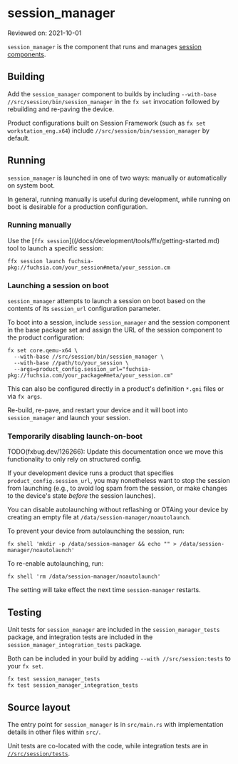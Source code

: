 # session_manager

Reviewed on: 2021-10-01

`session_manager` is the component that runs and manages [session components](glossary.session-component).

## Building

Add the `session_manager` component to builds by including `--with-base
//src/session/bin/session_manager` in the `fx set` invocation followed by
rebuilding and re-paving the device.

Product configurations built on Session Framework (such as `fx set
workstation_eng.x64`) include `//src/session/bin/session_manager` by default.

## Running

`session_manager` is launched in one of two ways: manually or automatically on
system boot.

In general, running manually is useful during development, while running on boot
is desirable for a production configuration.

### Running manually

Use the [`ffx session`]((/docs/development/tools/ffx/getting-started.md) tool
to launch a specific session:

```
ffx session launch fuchsia-pkg://fuchsia.com/your_session#meta/your_session.cm
```

### Launching a session on boot

`session_manager` attempts to launch a session on boot based on the contents of
its `session_url` configuration parameter.

To boot into a session, include `session_manager` and the session component in
the base package set and assign the URL of the session component to the product
configuration:

```
fx set core.qemu-x64 \
  --with-base //src/session/bin/session_manager \
  --with-base //path/to/your_session \
  --args=product_config.session_url="fuchsia-pkg://fuchsia.com/your_package#meta/your_session.cm"
```

This can also be configured directly in a product's definition `*.gni` files
or via `fx args`.

Re-build, re-pave, and restart your device and it will boot into
`session_manager` and launch your session.

### Temporarily disabling launch-on-boot

TODO(fxbug.dev/126266): Update this documentation once we move this
functionality to only rely on structured config.

If your development device runs a product that specifies
`product_config.session_url`, you may nonetheless want to stop the session from
launching (e.g., to avoid log spam from the session, or make changes to the
device's state _before_ the session launches).

You can disable autolaunching without reflashing or OTAing your device by
creating an empty file at `/data/session-manager/noautolaunch`.

To prevent your device from autolaunching the session, run:

    fx shell 'mkdir -p /data/session-manager && echo "" > /data/session-manager/noautolaunch'

To re-enable autolaunching, run:

    fx shell 'rm /data/session-manager/noautolaunch'

The setting will take effect the next time `session-manager` restarts.

## Testing

Unit tests for `session_manager` are included in the `session_manager_tests`
package, and integration tests are included in the
`session_manager_integration_tests` package.

Both can be included in your build by adding `--with //src/session:tests` to
your `fx set`.

```
fx test session_manager_tests
fx test session_manager_integration_tests
```

## Source layout

The entry point for `session_manager` is in `src/main.rs` with implementation
details in other files within `src/`.

Unit tests are co-located with the code, while integration tests are in
[`//src/session/tests`](/src/session/tests).

[glossary.session-component]: /docs/glossary.md#session-component